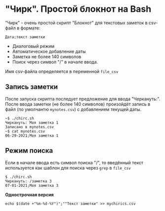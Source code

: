 # "Чирк". Простой блокнот на Bash

"Чирк" -  очень простой скрипт "Блокнот" для текстовых заметок в csv-файл в формате:
 
    Дата;текст заметки
    
* Диалоговый режим
* Автоматическое добавление даты
* Заметка не более 140 символов
* Поиск через символ "/" в начале ввода.

Имя csv-файла определяется в переменной `file_csv`


## Запись заметки

После запуска скрипта последует предложение для ввода "Черкануть:". После ввода заметки (не более 140 символов) произойдёт запись в файл (по умолчантю `mynotes.csv`) с добавлением текущей даты.

```
~$ ./chirc.sh
Чиркануть: Моя заметка 1
Записано в mynotes.csv
~$ cat mynotes.csv 
06-29-2021;Моя заметка 1
```

## Режим поиска

Если в начале ввода есть символ поиска "/", то введённый текст используется как шаблон для поиска через `grep` в `file_csv`

```
$ ./chirc.sh 
Чиркануть: /заметка 3
07-01-2021;Моя заметка 3
```

**Однострочная версия**

    echo $(date +"%m-%d-%Y")";""Текст заметки" >> mychirics.csv
